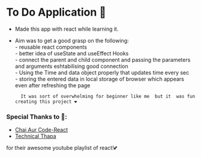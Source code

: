 # To Do Application 📝

- Made this app with react while learning it.
- Aim was to get a good grasp on the following:  
        - reusable react components  
        - better idea of useState and useEffect Hooks  
        - connect the parent and child component and passing the  parameters and arguments eshtabilising good connection  
        - Using the Time and data object properly that updates time every sec  
        - storing the entered data in local storage of browser which appears even after refreshing the page 

 

        It was sort of overwhelming for beginner like me  but it  was fun creating this project ❤️

### Special Thanks to 🙌:
- [Chai Aur Code-React]( https://youtu.be/FxgM9k1rg0Q?si=v-jv_GvMPbifpGWS)
- [Technical Thapa](https://www.youtube.com/@ThapaTechnical)    

for their awesome youtube playlist of react!💕

